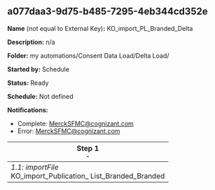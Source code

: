 ## a077daa3-9d75-b485-7295-4eb344cd352e

**Name** (not equal to External Key)**:** KO_import_PL_Branded_Delta


**Description:** n/a

**Folder:** my automations/Consent Data Load/Delta Load/

**Started by:** Schedule

**Status:** Ready

**Schedule:** Not defined

**Notifications:**

* Complete: MerckSFMC@cognizant.com
* Error: MerckSFMC@cognizant.com

| Step 1<br>_<small>-</small>_ |
| --- |
| _1.1: importFile_<br>KO_import_Publication_ List_Branded_Branded |
